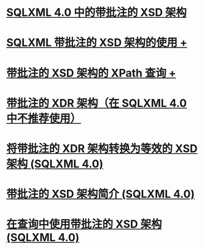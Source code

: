 # [SQLXML 4.0 中的带批注的 XSD 架构](annotated-xsd-schemas-in-sqlxml-4-0.md)

# [SQLXML 带批注的 XSD 架构的使用 +](../../../relational-databases/sqlxml-annotated-xsd-schemas-using/using-annotations-in-xsd-schemas-sqlxml-4-0.md)
# [带批注的 XSD 架构的 XPath 查询 +](../../../relational-databases/sqlxml-annotated-xsd-schemas-xpath-queries/using-xpath-queries-in-sqlxml-4-0.md)

# [带批注的 XDR 架构（在 SQLXML 4.0 中不推荐使用）](annotated-xdr-schemas-deprecated-in-sqlxml-4-0.md)
# [将带批注的 XDR 架构转换为等效的 XSD 架构 (SQLXML 4.0)](converting-annotated-xdr-schemas-to-equivalent-xsd-schemas-sqlxml-4-0.md)
# [带批注的 XSD 架构简介 (SQLXML 4.0)](introduction-to-annotated-xsd-schemas-sqlxml-4-0.md)
# [在查询中使用带批注的 XSD 架构 (SQLXML 4.0)](using-annotated-xsd-schemas-in-queries-sqlxml-4-0.md)
